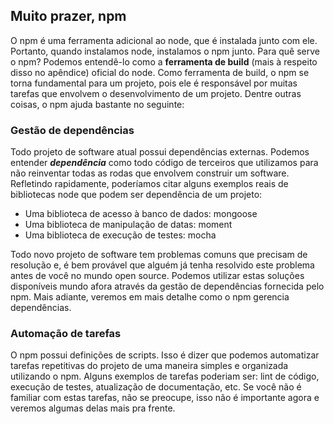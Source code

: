 ## Muito prazer, npm

O npm é uma ferramenta adicional ao node, que é instalada junto com ele. Portanto, quando instalamos node, instalamos o npm junto. Para quê serve o npm? Podemos entendê-lo como a **ferramenta de build** \(mais à respeito disso no apêndice\) oficial do node. Como ferramenta de build, o npm se torna fundamental para um projeto, pois ele é responsável por muitas tarefas que envolvem o desenvolvimento de um projeto. Dentre outras coisas, o npm ajuda bastante no seguinte:

### Gestão de dependências

Todo projeto de software atual possui dependências externas. Podemos entender _**dependência**_ como todo código de terceiros que utilizamos para não reinventar todas as rodas que envolvem construir um software. Refletindo rapidamente, poderíamos citar alguns exemplos reais de bibliotecas node que podem ser dependência de um projeto:

* Uma biblioteca de acesso à banco de dados: mongoose
* Uma biblioteca de manipulação de datas: moment
* Uma biblioteca de execução de testes: mocha

Todo novo projeto de software tem problemas comuns que precisam de resolução e, é bem provável que alguém já tenha resolvido este problema antes de você no mundo open source. Podemos utilizar estas soluções disponíveis mundo afora através da gestão de dependências fornecida pelo npm. Mais adiante, veremos em mais detalhe como o npm gerencia dependências.

### Automação de tarefas

O npm possui definições de scripts. Isso é dizer que podemos automatizar tarefas repetitivas do projeto de uma maneira simples e organizada utilizando o npm. Alguns exemplos de tarefas poderiam ser: lint de código, execução de testes, atualização de documentação, etc. Se você não é familiar com estas tarefas, não se preocupe, isso não é importante agora e veremos algumas delas mais pra frente.

